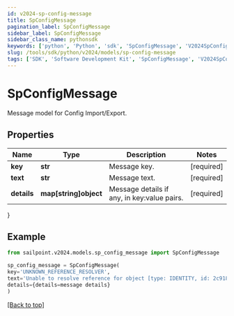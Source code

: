 ```yaml
---
id: v2024-sp-config-message
title: SpConfigMessage
pagination_label: SpConfigMessage
sidebar_label: SpConfigMessage
sidebar_class_name: pythonsdk
keywords: ['python', 'Python', 'sdk', 'SpConfigMessage', 'V2024SpConfigMessage'] 
slug: /tools/sdk/python/v2024/models/sp-config-message
tags: ['SDK', 'Software Development Kit', 'SpConfigMessage', 'V2024SpConfigMessage']
---
```


# SpConfigMessage

Message model for Config Import/Export.

## Properties

Name | Type | Description | Notes
------------ | ------------- | ------------- | -------------
**key** | **str** | Message key. | [required]
**text** | **str** | Message text. | [required]
**details** | **map[string]object** | Message details if any, in key:value pairs. | [required]
}

## Example

```python
from sailpoint.v2024.models.sp_config_message import SpConfigMessage

sp_config_message = SpConfigMessage(
key='UNKNOWN_REFERENCE_RESOLVER',
text='Unable to resolve reference for object [type: IDENTITY, id: 2c91808c746e9c9601747d6507332ecz, name: random identity]',
details={details=message details}
)

```
[[Back to top]](#) 

